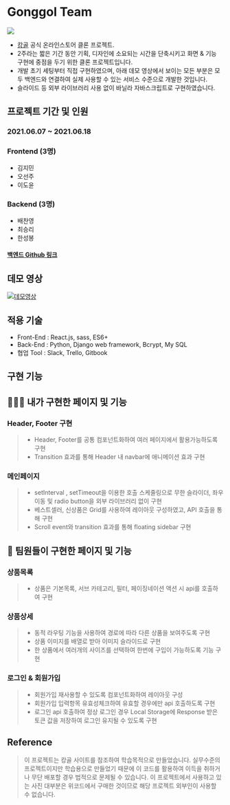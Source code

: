 # Gonggol Team

![](https://github.com/wecode-bootcamp-korea/21-1st-gonggol-frontend/blob/master/public/images/common/logo_tm.png?raw=true)

- [캉골](https://kangolkorea.com/) 공식 온라인스토어 클론 프로젝트.
- 2주라는 짧은 기간 동안 기획, 디자인에 소요되는 시간을 단축시키고 화면 & 기능 구현에 중점을 두기 위한 클론 프로젝트입니다.
- 개발 초기 세팅부터 직접 구현하였으며, 아래 데모 영상에서 보이는 모든 부분은 모두 백엔드와 연결하여 실제 사용할 수 있는 서비스 수준으로 개발한 것입니다.
- 슬라이드 등 외부 라이브러리 사용 없이 바닐라 자바스크립트로 구현하였습니다.

## 프로젝트 기간 및 인원

### 2021.06.07 ~ 2021.06.18

### Frontend (3명)

- 김지민
- 오선주
- 이도윤

### Backend (3명)

- 배찬영
- 최승리
- 한성봉

#### [백엔드 Github 링크](https://github.com/wecode-bootcamp-korea/21-1st-gonggol-backend)

## 데모 영상

[![데모영상](http://img.youtube.com/vi/um9Wr2I_JRE/0.jpg)](https://www.youtube.com/watch?v=um9Wr2I_JRE)

## 적용 기술

- Front-End : React.js, sass, ES6+
- Back-End : Python, Django web framework, Bcrypt, My SQL
- 협업 Tool : Slack, Trello, Gitbook

## 구현 기능
## 👩🏻‍💻 내가 구현한 페이지 및 기능

### Header, Footer 구현

> - Header, Footer를 공통 컴포넌트화하여 여러 페이지에서 활용가능하도록 구현
> - Transition 효과를 통해 Header 내 navbar에 애니메이션 효과 구현

### 메인페이지

> - setInterval , setTimeout을 이용한 호출 스케줄링으로 무한 슬라이더, 좌우 이동 및 radio button을 외부 라이브러리 없이 구현
> - 베스트셀러, 신상품은 Grid를 사용하여 레이아웃 구성하였고, API 호출을 통해 구현
> - Scroll event와 transition 효과를 통해 floating sidebar 구현


## 👫 팀원들이 구현한 페이지 및 기능
### 상품목록

> - 상품은 기본목록, 서브 카테고리, 필터, 페이징네이션 액션 시 api를 호출하여 구현

### 상품상세

> - 동적 라우팅 기능을 사용하여 경로에 따라 다른 상품을 보여주도록 구현
> - 상품 이미지를 배열로 받아 이미지 슬라이드로 구현
> - 한 상품에서 여러개의 사이즈를 선택하여 한번에 구입이 가능하도록 기능 구현

### 로그인 & 회원가입

> - 회원가입 재사용할 수 있도록 컴포넌트화하여 레이아웃 구성
> - 회원가입 입력항목 유효성체크하여 유효할 경우에만 api 호출하도록 구현
> - 로그인 api 호출하여 정상 로그인 경우 Local Storage에 Response 받은 토큰 값을 저장하여 로그인 유지될 수 있도록 구현

## Reference

> 이 프로젝트는 캉골 사이트를 참조하여 학습목적으로 만들었습니다.
> 실무수준의 프로젝트이지만 학습용으로 만들었기 때문에 이 코드를 활용하여 이득을 취하거나 무단 배포할 경우 법적으로 문제될 수 있습니다.
> 이 프로젝트에서 사용하고 있는 사진 대부분은 위코드에서 구매한 것이므로 해당 프로젝트 외부인이 사용할 수 없습니다.
